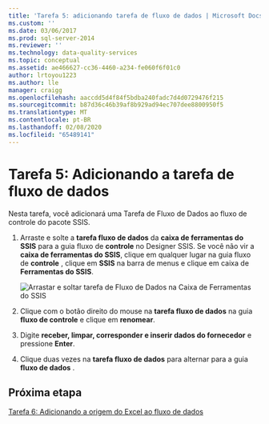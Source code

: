 ```yaml
---
title: 'Tarefa 5: adicionando tarefa de fluxo de dados | Microsoft Docs'
ms.custom: ''
ms.date: 03/06/2017
ms.prod: sql-server-2014
ms.reviewer: ''
ms.technology: data-quality-services
ms.topic: conceptual
ms.assetid: ae466627-cc36-4460-a234-fe060f6f01c0
author: lrtoyou1223
ms.author: lle
manager: craigg
ms.openlocfilehash: aaccdd5d4f84f5bdba240fadc7d4d0729476f215
ms.sourcegitcommit: b87d36c46b39af8b929ad94ec707dee8800950f5
ms.translationtype: MT
ms.contentlocale: pt-BR
ms.lasthandoff: 02/08/2020
ms.locfileid: "65489141"
---
```

# <a name="task-5-adding-data-flow-task"></a>Tarefa 5: Adicionando a tarefa de fluxo de dados
  Nesta tarefa, você adicionará uma Tarefa de Fluxo de Dados ao fluxo de controle do pacote SSIS.  
  
1.  Arraste e solte a **tarefa fluxo de dados** da **caixa de ferramentas do SSIS** para a guia fluxo de **controle** no Designer SSIS. Se você não vir a **caixa de ferramentas do SSIS**, clique em qualquer lugar na guia fluxo de **controle** , clique em **SSIS** na barra de menus e clique em caixa de **Ferramentas do SSIS**.  
  
     ![Arrastar e soltar tarefa de Fluxo de Dados na Caixa de Ferramentas do SSIS](../../2014/tutorials/media/et-addingdataflowtask.jpg "Arrastar e soltar tarefa de Fluxo de Dados na Caixa de Ferramentas do SSIS")  
  
2.  Clique com o botão direito do mouse na **tarefa fluxo de dados** na guia **fluxo de controle** e clique em **renomear**.  
  
3.  Digite **receber, limpar, corresponder e inserir dados do fornecedor** e pressione **Enter**.  
  
4.  Clique duas vezes na **tarefa fluxo de dados** para alternar para a guia **fluxo de dados** .  
  
## <a name="next-step"></a>Próxima etapa  
 [Tarefa 6: Adicionando a origem do Excel ao fluxo de dados](task-6-adding-excel-source-to-the-data-flow.md)  
  
  
